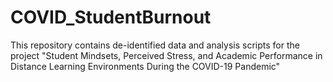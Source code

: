 # COVID_StudentBurnout
This repository contains de-identified data and analysis scripts for the project "Student Mindsets, Perceived Stress, and Academic Performance in Distance Learning Environments During the COVID-19 Pandemic"
